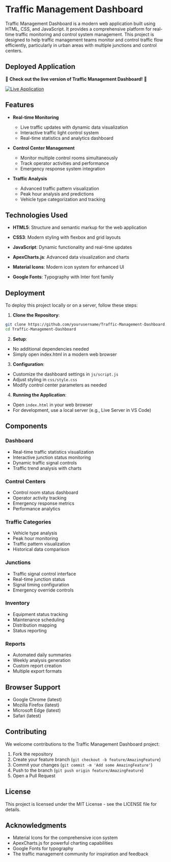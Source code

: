 # Traffic Management Dashboard

Traffic Management Dashboard is a modern web application built using HTML, CSS, and JavaScript. It provides a comprehensive platform for real-time traffic monitoring and control system management. This project is designed to help traffic management teams monitor and control traffic flow efficiently, particularly in urban areas with multiple junctions and control centers.

## Deployed Application

🚀 **Check out the live version of Traffic Management Dashboard!** 🚀

[![Live Application](https://img.shields.io/badge/Live%20Application-Click%20Here-brightgreen)](https://traffic-management-dashboard.vercel.app/)

## Features

- **Real-time Monitoring**
  - Live traffic updates with dynamic data visualization
  - Interactive traffic light control system
  - Real-time statistics and analytics dashboard
  
- **Control Center Management**
  - Monitor multiple control rooms simultaneously
  - Track operator activities and performance
  - Emergency response system integration
  
- **Traffic Analysis**
  - Advanced traffic pattern visualization
  - Peak hour analysis and predictions
  - Vehicle type categorization and tracking

## Technologies Used

- **HTML5**: Structure and semantic markup for the web application
  
- **CSS3**: Modern styling with flexbox and grid layouts
  
- **JavaScript**: Dynamic functionality and real-time updates
  
- **ApexCharts.js**: Advanced data visualization and charts
  
- **Material Icons**: Modern icon system for enhanced UI
  
- **Google Fonts**: Typography with Inter font family

## Deployment

To deploy this project locally or on a server, follow these steps:

1. **Clone the Repository**:
```bash
git clone https://github.com/yourusername/Traffic-Management-Dashboard.git
cd Traffic-Management-Dashboard
```

2. **Setup**:
- No additional dependencies needed
- Simply open index.html in a modern web browser

3. **Configuration**:
- Customize the dashboard settings in `js/script.js`
- Adjust styling in `css/style.css`
- Modify control center parameters as needed

4. **Running the Application**:
- Open `index.html` in your web browser
- For development, use a local server (e.g., Live Server in VS Code)

## Components

### Dashboard
- Real-time traffic statistics visualization
- Interactive junction status monitoring
- Dynamic traffic signal controls
- Traffic trend analysis with charts

### Control Centers
- Control room status dashboard
- Operator activity tracking
- Emergency response metrics
- Performance analytics

### Traffic Categories
- Vehicle type analysis
- Peak hour monitoring
- Traffic pattern visualization
- Historical data comparison

### Junctions
- Traffic signal control interface
- Real-time junction status
- Signal timing configuration
- Emergency override controls

### Inventory
- Equipment status tracking
- Maintenance scheduling
- Distribution mapping
- Status reporting

### Reports
- Automated daily summaries
- Weekly analysis generation
- Custom report creation
- Multiple export formats

## Browser Support

- Google Chrome (latest)
- Mozilla Firefox (latest)
- Microsoft Edge (latest)
- Safari (latest)

## Contributing

We welcome contributions to the Traffic Management Dashboard project:

1. Fork the repository
2. Create your feature branch (`git checkout -b feature/AmazingFeature`)
3. Commit your changes (`git commit -m 'Add some AmazingFeature'`)
4. Push to the branch (`git push origin feature/AmazingFeature`)
5. Open a Pull Request

## License

This project is licensed under the MIT License - see the LICENSE file for details.

## Acknowledgments

- Material Icons for the comprehensive icon system
- ApexCharts.js for powerful charting capabilities
- Google Fonts for typography
- The traffic management community for inspiration and feedback 
